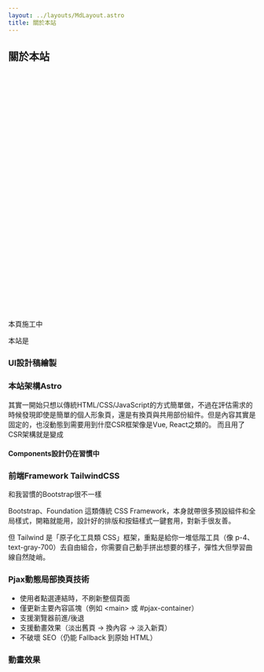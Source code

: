```yaml
---
layout: ../layouts/MdLayout.astro
title: 關於本站
---
```


## 關於本站

<div role="alert" class="alert alert-warning">
  <svg xmlns="http://www.w3.org/2000/svg" class="h-6 w-6 shrink-0 stroke-current" fill="none" viewBox="0 0 24 24">
    <path stroke-linecap="round" stroke-linejoin="round" stroke-width="2" d="M12 9v2m0 4h.01m-6.938 4h13.856c1.54 0 2.502-1.667 1.732-3L13.732 4c-.77-1.333-2.694-1.333-3.464 0L3.34 16c-.77 1.333.192 3 1.732 3z" />
  </svg>
  <span>本頁施工中</span>
</div>

本站是

### UI設計稿繪製

### 本站架構Astro
其實一開始只想以傳統HTML/CSS/JavaScript的方式簡單做，不過在評估需求的時候發現即使是簡單的個人形象頁，還是有換頁與共用部份組件。但是內容其實是固定的，也沒動態到需要用到什麼CSR框架像是Vue, React之類的。
而且用了CSR架構就是變成


#### Components設計仍在習慣中


### 前端Framework TailwindCSS
和我習慣的Bootstrap很不一樣

Bootstrap、Foundation 這類傳統 CSS Framework，本身就帶很多預設組件和全局樣式，開箱就能用，設計好的排版和按鈕樣式一鍵套用，對新手很友善。

但 Tailwind 是「原子化工具類 CSS」框架，重點是給你一堆低階工具（像 p-4、text-gray-700）去自由組合，你需要自己動手拼出想要的樣子，彈性大但學習曲線自然陡峭。


### Pjax動態局部換頁技術
* 使用者點選連結時，不刷新整個頁面
* 僅更新主要內容區塊（例如 &lt;main&gt; 或 #pjax-container）
* 支援瀏覽器前進/後退
* 支援動畫效果（淡出舊頁 → 換內容 → 淡入新頁）
* 不破壞 SEO（仍能 Fallback 到原始 HTML）

### 動畫效果
